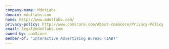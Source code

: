 ```yaml
---
company-name: MdotLabs
domain: mdotlabs.com
home: http://www.mdotlabs.com/
privacy-policy: http://www.comscore.com/About-comScore/Privacy-Policy
email: legal@mdotlabs.com
owned-by: comScore
member-of: "Interactive Advertising Bureau (IAB)"
---
```




